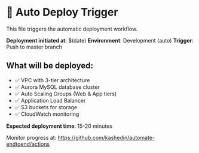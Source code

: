 # 🚀 Auto Deploy Trigger

This file triggers the automatic deployment workflow.

**Deployment initiated at**: $(date)
**Environment**: Development (auto)
**Trigger**: Push to master branch

## What will be deployed:
- ✅ VPC with 3-tier architecture
- ✅ Aurora MySQL database cluster
- ✅ Auto Scaling Groups (Web & App tiers)
- ✅ Application Load Balancer
- ✅ S3 buckets for storage
- ✅ CloudWatch monitoring

**Expected deployment time**: 15-20 minutes

Monitor progress at: https://github.com/kashedin/automate-endtoend/actions